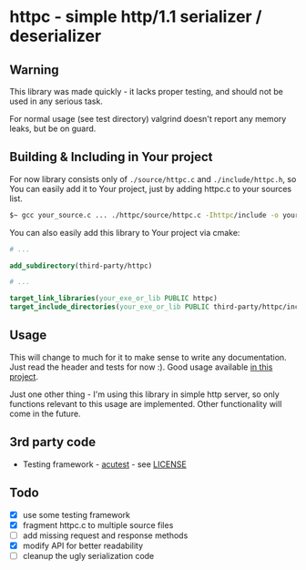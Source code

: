 # httpc - simple http/1.1 serializer / deserializer

## Warning

This library was made quickly - it lacks proper testing, and should not be used in any serious task.

For normal usage (see test directory) valgrind doesn't report any memory leaks, but be on guard.

## Building & Including in Your project

For now library consists only of `./source/httpc.c` and `./include/httpc.h`, so You can easily add it to Your project, just by adding httpc.c to your sources list.

```bash
$~ gcc your_source.c ... ./httpc/source/httpc.c -Ihttpc/include -o your_exe
```

You can also easily add this library to Your project via cmake:

```cmake
# ...

add_subdirectory(third-party/httpc)

# ...

target_link_libraries(your_exe_or_lib PUBLIC httpc)
target_include_directories(your_exe_or_lib PUBLIC third-party/httpc/include)
```

## Usage

This will change to much for it to make sense to write any documentation.
Just read the header and tests for now :). Good usage available [in this project](https://github.com/mtrafisz/shortener).

Just one other thing - I'm using this library in simple http server, so only functions relevant to this usage are implemented. Other functionality will come in the future.

## 3rd party code

- Testing framework - [acutest](https://github.com/mity/acutest) - see [LICENSE](test/include/LICENSE.md)

## Todo

- [x] use some testing framework
- [x] fragment httpc.c to multiple source files
- [ ] add missing request and response methods
- [x] modify API for better readability
- [ ] cleanup the ugly serialization code
